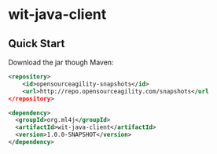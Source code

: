 # wit-java-client

## Quick Start ##

Download the jar though Maven:

```xml
<repository>
	<id>opensourceagility-snapshots</id>
	<url>http://repo.opensourceagility.com/snapshots</url
</repository>
```

```xml
<dependency>
  <groupId>org.ml4j</groupId>
  <artifactId>wit-java-client</artifactId>
  <version>1.0.0-SNAPSHOT</version>
</dependency>
```
